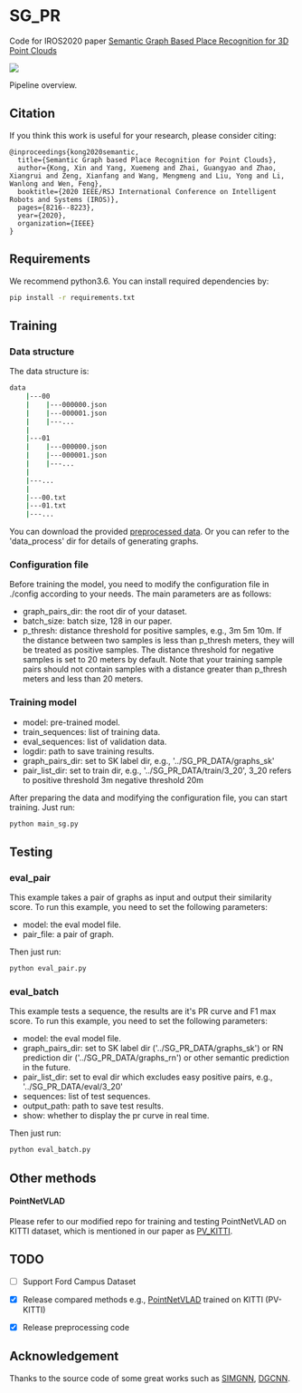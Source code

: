 # SG_PR

Code for IROS2020 paper [Semantic Graph Based Place Recognition for 3D Point Clouds](https://ras.papercept.net/proceedings/IROS20/0170.pdf)

![](./doc/pipeline.png)

Pipeline overview.

## Citation

If you think this work is useful for your research, please consider citing:

```
@inproceedings{kong2020semantic,
  title={Semantic Graph based Place Recognition for Point Clouds},
  author={Kong, Xin and Yang, Xuemeng and Zhai, Guangyao and Zhao, Xiangrui and Zeng, Xianfang and Wang, Mengmeng and Liu, Yong and Li, Wanlong and Wen, Feng},
  booktitle={2020 IEEE/RSJ International Conference on Intelligent Robots and Systems (IROS)},
  pages={8216--8223},
  year={2020},
  organization={IEEE}
}
```

## Requirements
We recommend python3.6. You can install required dependencies by:
```bash
pip install -r requirements.txt
```

## Training

### Data structure

The data structure is:

```bash
data
    |---00
    |    |---000000.json   
    |    |---000001.json
    |    |---...
    |
    |---01
    |    |---000000.json
    |    |---000001.json
    |    |---...
    |
    |---...
    |
    |---00.txt
    |---01.txt
    |---...
```
You can download the provided [preprocessed data](https://drive.google.com/file/d/1eu4G008gvAJGjU-M8qBvTN0JLHG2B-OB/view?usp=sharing).
Or you can refer to the 'data_process' dir for details of generating graphs.

### Configuration file

Before training the model, you need to modify the configuration file in ./config according to your needs. The main parameters are as follows:
- graph_pairs_dir: the root dir of your dataset.
- batch_size: batch size, 128 in our paper.
- p_thresh: distance threshold for positive samples, e.g., 3m 5m 10m. If the distance between two samples is less than p_thresh meters, they will be treated as positive samples. The distance threshold for negative samples is set to 20 meters by default. Note that your training sample pairs should not contain samples with a distance greater than p_thresh meters and less than 20 meters.

### Training model

- model: pre-trained model.
- train_sequences: list of training data.
- eval_sequences: list of validation data.
- logdir: path to save training results.
- graph_pairs_dir: set to SK label dir, e.g., '../SG_PR_DATA/graphs_sk'
- pair_list_dir: set to train dir, e.g., '../SG_PR_DATA/train/3_20', 3_20 refers to positive threshold 3m negative threshold 20m

After preparing the data and modifying the configuration file, you can start training. Just run:

```bash
python main_sg.py
```

## Testing

### eval_pair

This example takes a pair of graphs as input and output their similarity score. To run this example, you need to set the following parameters:
- model: the eval model file.
- pair_file: a pair of graph.

Then just run:
```bash
python eval_pair.py
```

### eval_batch

This example tests a sequence, the results are it's PR curve and F1 max score. To run this example, you need to set the following parameters:
- model: the eval model file.
- graph_pairs_dir: set to SK label dir ('../SG_PR_DATA/graphs_sk') or RN prediction dir ('../SG_PR_DATA/graphs_rn') or other semantic prediction in the future.
- pair_list_dir: set to eval dir which excludes easy positive pairs, e.g., '../SG_PR_DATA/eval/3_20' 
- sequences: list of test sequences.
- output_path: path to save test results.
- show: whether to display the pr curve in real time.

Then just run:
```bash
python eval_batch.py
```


## Other methods
#### PointNetVLAD
Please refer to our modified repo for training and testing PointNetVLAD on KITTI dataset, which is mentioned in our paper
as [PV_KITTI](https://github.com/kxhit/pointnetvlad).

<!--
Todo
#### Scan Context
##### Ford
1. Generate feature database by 'gen_SC_db_ford.py'
2. Compute distance and plot PR curve by 'eval_SC_list_Ford.py'


#### M2DP
##### Ford
1. Generate feature database by 'evaluate_Ford.m'
2. Compute distance and plot PR curve by 'eval_SC_list_Ford.py'
-->

## TODO
- [ ] Support Ford Campus Dataset
- [x] Release compared methods e.g., [PointNetVLAD](https://github.com/mikacuy/pointnetvlad) trained on KITTI (PV-KITTI)
- [x] Release preprocessing code


## Acknowledgement

Thanks to the source code of some great works such as [SIMGNN](https://github.com/benedekrozemberczki/SimGNN), [DGCNN](https://github.com/WangYueFt/dgcnn).